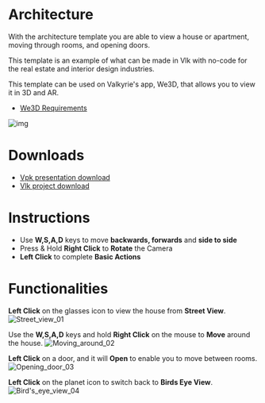 # Architecture
With the architecture template you are able to view a house or apartment, moving through rooms, and opening doors. 

This template is an example of what can be made in Vlk with no-code for the real estate and interior design industries.

This template can be used on Valkyrie's app, We3D, that allows you to view it in 3D and AR. 

- [We3D Requirements](https://gitlab.talansoft.com/pub/wiki/wikis/valkyrie-for-iOS)

![img](https://cdn2.talansoft.com/ftp/img/www/Design-and-Construction-1600x1200-v2.jpg)

# Downloads

- [Vpk presentation download](https://cdn2.talansoft.com/ftp/samples/Architecture-Template-V2.vpk)
- [Vlk project download](https://cdn2.talansoft.com/ftp/samples/Architecture-Template-V2.zip)

# Instructions
- Use **W,S,A,D** keys to move **backwards, forwards** and **side to side**
- Press & Hold **Right Click** to **Rotate** the Camera 
- **Left Click** to complete **Basic Actions**

# Functionalities
**Left Click** on the glasses icon to view the house from **Street View**. 
![Street_view_01](https://media.giphy.com/media/D3zjlv07VYjf0VwcMk/giphy.gif)

Use the **W,S,A,D** keys and hold **Right Click** on the mouse to **Move** around the house. 
![Moving_around_02](https://media.giphy.com/media/6aUP3dZjsG3HcTpmxI/giphy.gif)

**Left Click** on a door, and it will **Open** to enable you to move between rooms.
![Opening_door_03](https://media.giphy.com/media/ZaubihlkDVljNg9BeK/giphy.gif)

**Left Click** on the planet icon to switch back to **Birds Eye View**. 
![Bird's_eye_view_04](https://media.giphy.com/media/USBqrAC2ppWzChPmcc/giphy.gif)

